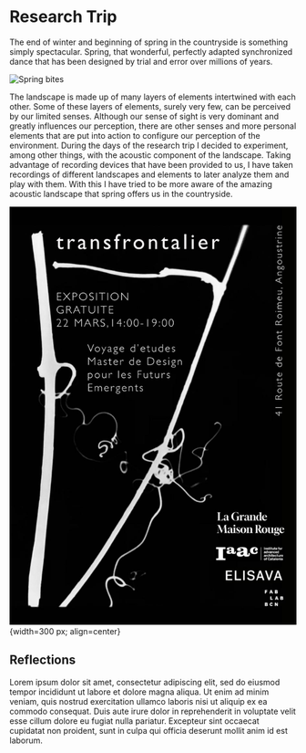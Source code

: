 # **Research Trip**

The end of winter and beginning of spring in the countryside is something simply spectacular. Spring, that wonderful, perfectly adapted synchronized dance that has been designed by trial and error over millions of years.

![Spring bites](../images/SpringBites.gif)

The landscape is made up of many layers of elements intertwined with each other. Some of these layers of elements, surely very few, can be perceived by our limited senses. Although our sense of sight is very dominant and greatly influences our perception, there are other senses and more personal elements that are put into action to configure our perception of the environment. During the days of the research trip I decided to experiment, among other things, with the acoustic component of the landscape. Taking advantage of recording devices that have been provided to us, I have taken recordings of different landscapes and elements to later analyze them and play with them. With this I have tried to be more aware of the amazing acoustic landscape that spring offers us in the countryside.

![Transfrontalier](../images/t2_rt_transfrontalier.jpeg){width=300 px; align=center}



## Reflections

Lorem ipsum dolor sit amet, consectetur adipiscing elit, sed do eiusmod tempor incididunt ut labore et dolore magna aliqua. Ut enim ad minim veniam, quis nostrud exercitation ullamco laboris nisi ut aliquip ex ea commodo consequat. Duis aute irure dolor in reprehenderit in voluptate velit esse cillum dolore eu fugiat nulla pariatur. Excepteur sint occaecat cupidatat non proident, sunt in culpa qui officia deserunt mollit anim id est laborum.